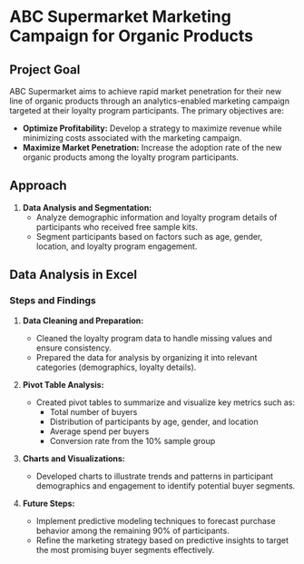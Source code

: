 # ABC Supermarket Marketing Campaign for Organic Products

## Project Goal

ABC Supermarket aims to achieve rapid market penetration for their new line of organic products through an analytics-enabled marketing campaign targeted at their loyalty program participants. The primary objectives are:

- **Optimize Profitability:** Develop a strategy to maximize revenue while minimizing costs associated with the marketing campaign.
- **Maximize Market Penetration:** Increase the adoption rate of the new organic products among the loyalty program participants.

## Approach

1. **Data Analysis and Segmentation:**
   - Analyze demographic information and loyalty program details of participants who received free sample kits.
   - Segment participants based on factors such as age, gender, location, and loyalty program engagement.


## Data Analysis in Excel

### Steps and Findings

1. **Data Cleaning and Preparation:**
   - Cleaned the loyalty program data to handle missing values and ensure consistency.
   - Prepared the data for analysis by organizing it into relevant categories (demographics, loyalty details).

2. **Pivot Table Analysis:**
   - Created pivot tables to summarize and visualize key metrics such as:
     - Total number of buyers
     - Distribution of participants by age, gender, and location
     - Average spend per buyers
     - Conversion rate from the 10% sample group

3. **Charts and Visualizations:**
   - Developed charts to illustrate trends and patterns in participant demographics and engagement to identify potential buyer segments.

4. **Future Steps:**
   - Implement predictive modeling techniques to forecast purchase behavior among the remaining 90% of participants.
   - Refine the marketing strategy based on predictive insights to target the most promising buyer segments effectively.

